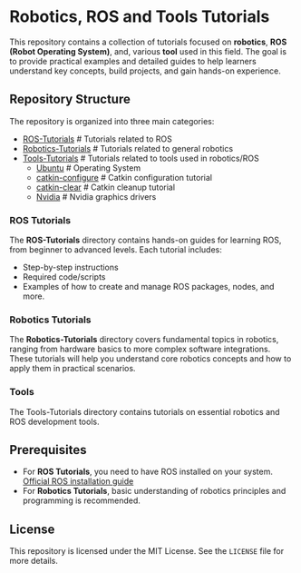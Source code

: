 # Robotics, ROS and Tools Tutorials

This repository contains a collection of tutorials focused on **robotics**, **ROS (Robot Operating System)**, and, various **tool** used in this field. The goal is to provide practical examples and detailed guides to help learners understand key concepts, build projects, and gain hands-on experience.

## Repository Structure

The repository is organized into three main categories:

- [ROS-Tutorials](ROS-Tutorials/)            # Tutorials related to ROS
- [Robotics-Tutorials](Robotics-Tutorials/)  # Tutorials related to general robotics
- [Tools-Tutorials](Tools-Tutorials/)        # Tutorials related to tools used in robotics/ROS
    - [Ubuntu](https://github.com/vivaldini/robotics-and-ros-tutorials/tree/main/Tools-Tutorials/Ubuntu)                      # Operating System
    - [catkin-configure](https://github.com/vivaldini/robotics-and-ros-tutorials/tree/main/Tools-Tutorials/catkin-configure)  # Catkin configuration tutorial
    - [catkin-clear](https://github.com/vivaldini/robotics-and-ros-tutorials/tree/main/Tools-Tutorials/catkin-clear)          # Catkin cleanup tutorial
    - [Nvidia](https://github.com/vivaldini/robotics-and-ros-tutorials/tree/main/Tools-Tutorials/Nvidia)                      # Nvidia graphics drivers


### ROS Tutorials

The **ROS-Tutorials** directory contains hands-on guides for learning ROS, from beginner to advanced levels. Each tutorial includes:
- Step-by-step instructions
- Required code/scripts
- Examples of how to create and manage ROS packages, nodes, and more.

### Robotics Tutorials

The **Robotics-Tutorials** directory covers fundamental topics in robotics, ranging from hardware basics to more complex software integrations. These tutorials will help you understand core robotics concepts and how to apply them in practical scenarios.

### Tools
The Tools-Tutorials directory contains tutorials on essential robotics and ROS development tools.

## Prerequisites

- For **ROS Tutorials**, you need to have ROS installed on your system. [Official ROS installation guide](http://wiki.ros.org/ROS/Installation)
- For **Robotics Tutorials**, basic understanding of robotics principles and programming is recommended.

## License

This repository is licensed under the MIT License. See the `LICENSE` file for more details.
